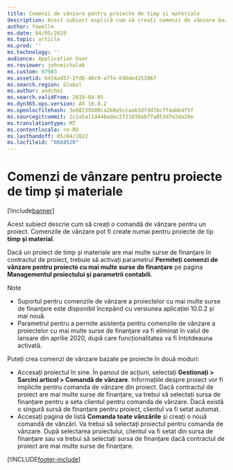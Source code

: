 ```yaml
---
title: Comenzi de vânzare pentru proiecte de timp și materiale
description: Acest subiect explică cum să creați comenzi de vânzare bazate pe proiecte pentru proiecte de timp și materiale.
author: Yowelle
ms.date: 04/05/2019
ms.topic: article
ms.prod: ''
ms.technology: ''
audience: Application User
ms.reviewer: johnmichalak
ms.custom: 87983
ms.assetid: b454ad57-2fd6-46c9-a77e-646de4153067
ms.search.region: Global
ms.author: andchoi
ms.search.validFrom: 2019-04-05
ms.dyn365.ops.version: AX 10.0.2
ms.openlocfilehash: 3e88235b08ca2b8a5ccaab3dfdd7bcff4ab64f5f
ms.sourcegitcommit: 2c2a5a11d446adec2f21030ab77a053d7e2da28e
ms.translationtype: MT
ms.contentlocale: ro-RO
ms.lasthandoff: 05/04/2022
ms.locfileid: "8684520"
---
```

# <a name="project-sales-orders-for-time-and-material-projects"></a>Comenzi de vânzare pentru proiecte de timp și materiale

[!include[banner](../includes/banner.md)]

Acest subiect descrie cum să creați o comandă de vânzare pentru un proiect. Comenzile de vânzare pot fi create numai pentru proiecte de tip **timp și material**.

Dacă un proiect de timp și materiale are mai multe surse de finanțare în contractul de proiect, trebuie să activați parametrul **Permiteți comenzi de vânzare pentru proiecte cu mai multe surse de finanțare** pe pagina **Managementul proiectului și parametrii contabili**. 

> [!NOTE]
> - Suportul pentru comenzile de vânzare a proiectelor cu mai multe surse de finanțare este disponibil începând cu versiunea aplicației 10.0.2 și mai nouă.
> - Parametrul pentru a permite asistența pentru comenzile de vânzare a proiectelor cu mai multe surse de finanțare va fi eliminat în valul de lansare din aprilie 2020, după care funcționalitatea va fi întotdeauna activată.

Puteți crea comenzi de vânzare bazate pe proiecte în două moduri:

- Accesați proiectul în sine. În panoul de acțiuni, selectați **Gestionați > Sarcini articol > Comandă de vânzare**. Informațiile despre proiect vor fi implicite pentru comanda de vânzare din proiect. Dacă contractul de proiect are mai multe surse de finanțare, va trebui să selectați sursa de finanțare pentru a seta clientul pentru comanda de vânzare. Dacă există o singură sursă de finanțare pentru proiect, clientul va fi setat automat.
- Accesați pagina de listă **Comanda toate vânzările** și creați o nouă comandă de vânzări. Va trebui să selectați proiectul pentru comanda de vânzare. După selectarea proiectului, clientul va fi setat din sursa de finanțare sau va trebui să selectați sursa de finanțare dacă contractul de proiect are mai multe surse de finanțare.



[!INCLUDE[footer-include](../includes/footer-banner.md)]